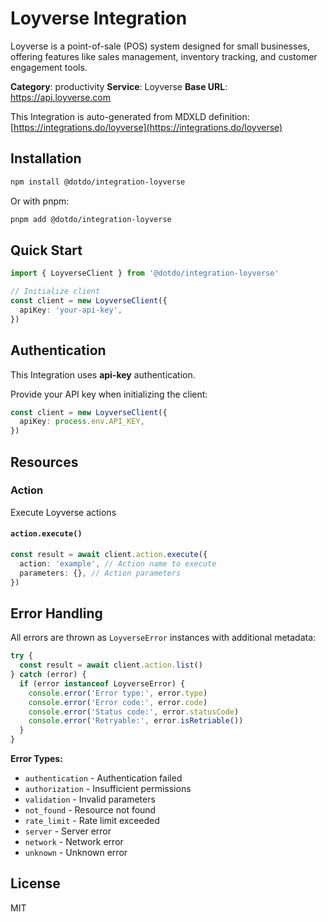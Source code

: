 # Loyverse Integration

Loyverse is a point-of-sale (POS) system designed for small businesses, offering features like sales management, inventory tracking, and customer engagement tools.

**Category**: productivity
**Service**: Loyverse
**Base URL**: https://api.loyverse.com

This Integration is auto-generated from MDXLD definition: [https://integrations.do/loyverse](https://integrations.do/loyverse)

## Installation

```bash
npm install @dotdo/integration-loyverse
```

Or with pnpm:

```bash
pnpm add @dotdo/integration-loyverse
```

## Quick Start

```typescript
import { LoyverseClient } from '@dotdo/integration-loyverse'

// Initialize client
const client = new LoyverseClient({
  apiKey: 'your-api-key',
})
```

## Authentication

This Integration uses **api-key** authentication.

Provide your API key when initializing the client:

```typescript
const client = new LoyverseClient({
  apiKey: process.env.API_KEY,
})
```

## Resources

### Action

Execute Loyverse actions

#### `action.execute()`

```typescript
const result = await client.action.execute({
  action: 'example', // Action name to execute
  parameters: {}, // Action parameters
})
```

## Error Handling

All errors are thrown as `LoyverseError` instances with additional metadata:

```typescript
try {
  const result = await client.action.list()
} catch (error) {
  if (error instanceof LoyverseError) {
    console.error('Error type:', error.type)
    console.error('Error code:', error.code)
    console.error('Status code:', error.statusCode)
    console.error('Retryable:', error.isRetriable())
  }
}
```

**Error Types:**

- `authentication` - Authentication failed
- `authorization` - Insufficient permissions
- `validation` - Invalid parameters
- `not_found` - Resource not found
- `rate_limit` - Rate limit exceeded
- `server` - Server error
- `network` - Network error
- `unknown` - Unknown error

## License

MIT
